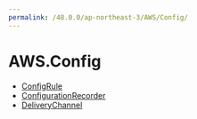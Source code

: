 ```yaml
---
permalink: /48.0.0/ap-northeast-3/AWS/Config/
---
```


# AWS.Config



* [ConfigRule](ConfigRule.md)
* [ConfigurationRecorder](ConfigurationRecorder.md)
* [DeliveryChannel](DeliveryChannel.md)